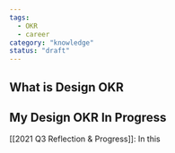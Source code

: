 ```yaml
---
tags:
  - OKR
  - career
category: "knowledge"
status: "draft"
---
```


## What is Design OKR

## My Design OKR In Progress

[[2021 Q3 Reflection & Progress]]: In this
